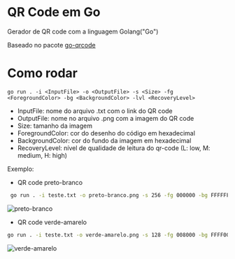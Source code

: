 # QR Code em Go

Gerador de QR code com a linguagem Golang("Go")

Baseado no pacote [go-qrcode](https://github.com/skip2/go-qrcode)

# Como rodar
``
go run . -i <InputFile> -o <OutputFile> -s <Size> -fg <ForegroundColor> -bg <BackgroundColor> -lvl <RecoveryLevel>
``

* InputFile: nome do arquivo .txt com o link do QR code
* OutputFile: nome no arquivo .png com a imagem do QR code
* Size: tamanho da imagem 
* ForegroundColor: cor do desenho do código em hexadecimal 
* BackgroundColor: cor do fundo da imagem em hexadecimal 
* RecoveryLevel: nível de qualidade de leitura do qr-code (L: low, M: medium, H: high)

Exemplo:
* QR code preto-branco  
```bash
 go run . -i teste.txt -o preto-branco.png -s 256 -fg 000000 -bg FFFFFF -lvl M
```

![preto-branco](https://github.com/user-attachments/assets/1b9042cf-22ea-4b03-8c17-f5cbf68cdb45)


* QR code verde-amarelo  
```bash
go run . -i teste.txt -o verde-amarelo.png -s 128 -fg 008000 -bg FFFF00  -lvl L
```

![verde-amarelo](https://github.com/user-attachments/assets/811210e8-efdd-4d38-90d6-c97d099c1b3e)



